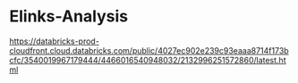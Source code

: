 # Elinks-Analysis


https://databricks-prod-cloudfront.cloud.databricks.com/public/4027ec902e239c93eaaa8714f173bcfc/3540019967179444/4466016540948032/2132996251572860/latest.html
